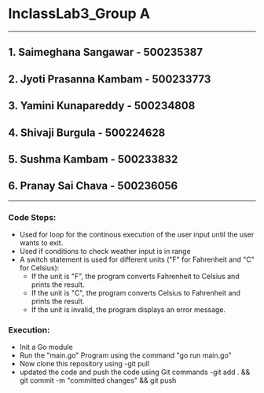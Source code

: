 # InclassLab3_Group A
---------------------------------------------
## 1. Saimeghana Sangawar - 500235387
## 2. Jyoti Prasanna Kambam - 500233773
## 3. Yamini Kunapareddy - 500234808
## 4. Shivaji Burgula - 500224628
## 5. Sushma Kambam - 500233832
## 6. Pranay Sai Chava - 500236056
---------------------------------------------
### Code Steps:
- Used for loop for the continous execution of the user input until the user
wants to exit.
- Used if conditions to check weather input is in range
- A switch statement is used for different units ("F" for Fahrenheit and "C" for Celsius):
    - If the unit is "F", the program converts Fahrenheit to Celsius and prints the result.
    - If the unit is "C", the program converts Celsius to Fahrenheit and prints the result.
    - If the unit is invalid, the program displays an error message.
### Execution:
- Init a Go module
- Run the "main.go" Program using the command "go run main.go"
- Now clone this repository using -git pull
- updated the code and push the code using Git commands
    -git add . && git commit -m "committed changes" && git push

  
